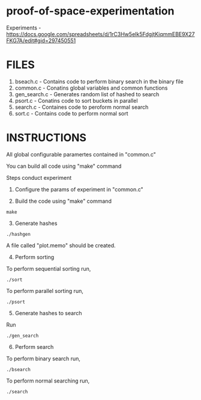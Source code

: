# proof-of-space-experimentation

Experiments - https://docs.google.com/spreadsheets/d/1rC3Hw5eIk5FdgjtKiqmmEBE9X27FKG7A/edit#gid=297450551

# FILES 

1. bseach.c - Contains code to perform binary search in the binary file
2. common.c - Conatins global variables and common functions
3. gen_search.c - Generates random list of hashed to search
4. psort.c - Conatins code to sort buckets in parallel
5. search.c - Containes code to peroform normal search
6. sort.c - Contains code to perform normal sort

# INSTRUCTIONS

All global configurable paramertes contained in "common.c"

You can build all code using "make" command

Steps conduct experiment

1. Configure the params of experiment in "common.c"

2. Build the code using "make" command

```
make
```

3. Generate hashes

```
./hashgen
```

A file called "plot.memo" should be created.

4. Perform sorting

To perform sequential sorting run,
```
./sort
```

To perform parallel sorting run,
```
./psort
```

5. Generate hashes to search

Run
```
./gen_search
```

6. Perform search

To perform binary search run,
```
./bsearch
```

To perform normal searching run,
```
./search
```
